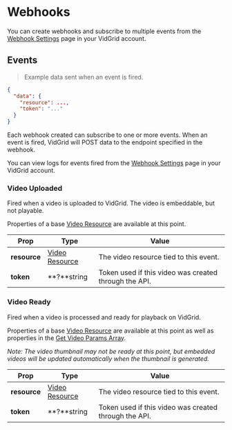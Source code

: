 # Webhooks

You can create webhooks and subscribe to multiple events from the <a href="https://app.vidgrid.com/webhooks" target="_blank">Webhook Settings</a> page in your VidGrid account. 

## Events

> Example data sent when an event is fired.

```json
{
  "data": {
    "resource": ...,
    "token": "..."
  }
}
```

Each webhook created can subscribe to one or more events. When an event is fired, VidGrid will POST data to the endpoint specified in the webhook.

You can view logs for events fired from the <a href="https://app.vidgrid.com/webhooks" target="_blank">Webhook Settings</a> page in your VidGrid account.

### Video Uploaded

Fired when a video is uploaded to VidGrid. The video is embeddable, but not playable. 

Properties of a base [Video Resource](#video-resource) are available at this point.

| Prop | Type | Value |
| ---- | ---- | ----- |
| **resource** | [Video Resource](#video-resource) | The video resource tied to this event. |
| **token** | **?**string | Token used if this video was created through the API. |

### Video Ready

Fired when a video is processed and ready for playback on VidGrid. 

Properties of a base [Video Resource](#video-resource) are available at this point as well as properties in the [Get Video Params Array](#get-video-params-array). 

*Note: The video thumbnail may not be ready at this point, but embedded videos will be updated automatically when the thumbnail is generated.*

| Prop | Type | Value |
| ---- | ---- | ----- |
| **resource** | [Video Resource](#video-resource) | The video resource tied to this event. |
| **token** | **?**string | Token used if this video was created through the API. |